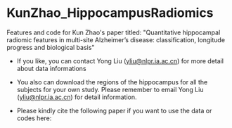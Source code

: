 # KunZhao_HippocampusRadiomics
Features and code for Kun Zhao's paper titled: "Quantitative hippocampal radiomic features in multi-site Alzheimer’s disease: classification, longitude progress and biological basis"
* If you like, you can contact Yong Liu (yliu@nlpr.ia.ac.cn) for more detail about data informations
* You also can download the regions of the hippocampus for all the subjects for your own study. Please remember to email Yong Liu (yliu@nlpr.ia.ac.cn) for detail information.

* Please kindly cite the following paper if you want to use the data or codes here:



